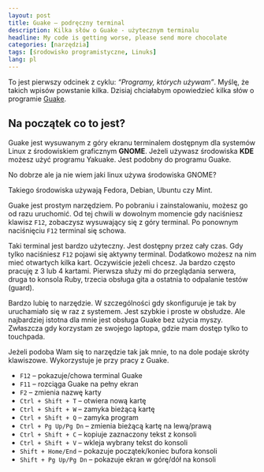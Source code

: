 ```yaml
---
layout: post
title: Guake – podręczny terminal
description: Kilka słów o Guake - użytecznym terminalu
headline: My code is getting worse, please send more chocolate
categories: [narzędzia]
tags: [środowisko programistyczne, Linuks]
lang: pl
---
```


To jest pierwszy odcinek z cyklu: *“Programy, których używam”*. Myślę, że takich wpisów powstanie kilka. Dzisiaj chciałabym opowiedzieć kilka słów o programie [Guake](http://guake.org/).

## Na początek co to jest?

Guake jest wysuwanym z góry ekranu terminalem dostępnym dla systemów Linux z środowiskiem graficznym **GNOME**. Jeżeli używasz środowiska **KDE** możesz użyć programu Yakuake. Jest podobny do programu Guake.

No dobrze ale ja nie wiem jaki linux używa środowiska GNOME?

Takiego środowiska używają Fedora, Debian, Ubuntu czy Mint.

Guake jest prostym narzędziem. Po pobraniu i zainstalowaniu, możesz go od razu uruchomić. Od tej chwili w dowolnym momencie gdy naciśniesz klawisz `F12`, zobaczysz wysuwający się z góry terminal. Po ponownym naciśnięciu `F12` terminal się schowa.

Taki terminal jest bardzo użyteczny. Jest dostępny przez cały czas. Gdy tylko naciśniesz `F12` pojawi się aktywny terminal. Dodatkowo możesz na nim mieć otwartych kilka kart. Oczywiście jeżeli chcesz. Ja bardzo często pracuję z 3 lub 4 kartami. Pierwsza służy mi do przeglądania serwera, druga to konsola Ruby, trzecia obsługa gita a ostatnia to odpalanie testów (guard).

Bardzo lubię to narzędzie. W szczególności gdy skonfiguruje je tak by uruchamiało się w raz z systemem. Jest szybkie i proste w obsłudze. Ale najbardziej istotna dla mnie jest obsługa Guake bez użycia myszy. Zwłaszcza gdy korzystam ze swojego laptopa, gdzie mam dostęp tylko to touchpada.

Jeżeli podoba Wam się to narzędzie tak jak mnie, to na dole podaje skróty klawiszowe. Wykorzystuje je przy pracy z Guake.

- `F12` – pokazuje/chowa terminal Guake
- `F11` – rozciąga Guake na pełny ekran
- `F2` – zmienia nazwę karty
- `Ctrl + Shift + T` – otwiera nową kartę
- `Ctrl + Shift + W` – zamyka bieżącą kartę
- `Ctrl + Shift + Q` – zamyka program
- `Ctrl + Pg Up/Pg Dn` – zmienia bieżącą kartę na lewą/prawą
- `Ctrl + Shift + C` – kopiuje zaznaczony tekst z konsoli
- `Ctrl + Shift + V` – wkleja wybrany tekst do konsoli
- `Shift + Home/End` – pokazuje początek/koniec bufora konsoli
- `Shift + Pg Up/Pg Dn` – pokazuje ekran w górę/dół na konsoli

